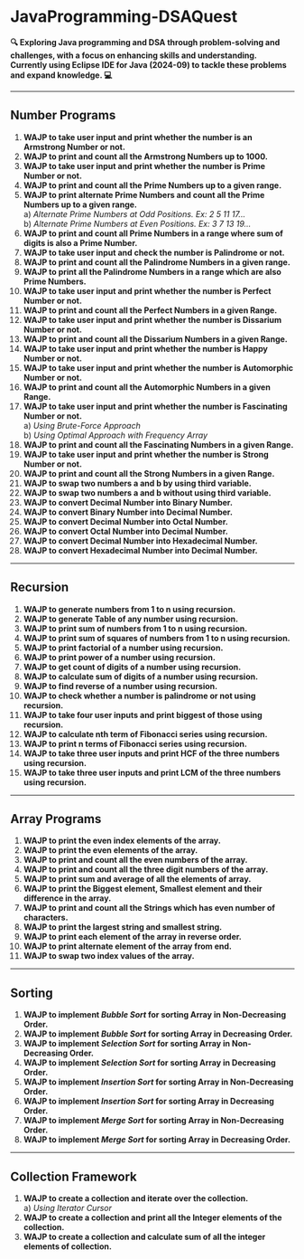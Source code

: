 # JavaProgramming-DSAQuest

**🔍 Exploring Java programming and DSA through problem-solving and challenges, with a focus on enhancing skills and understanding. Currently using Eclipse IDE for Java (2024-09) to tackle these problems and expand knowledge. 💻**

---

## Number Programs

1. **WAJP to take user input and print whether the number is an Armstrong Number or not.**
2. **WAJP to print and count all the Armstrong Numbers up to 1000.**
3. **WAJP to take user input and print whether the number is Prime Number or not.**
4. **WAJP to print and count all the Prime Numbers up to a given range.**
5. **WAJP to print alternate Prime Numbers and count all the Prime Numbers up to a given range.**  
   a) _Alternate Prime Numbers at Odd Positions. Ex: 2 5 11 17..._  
   b) _Alternate Prime Numbers at Even Positions. Ex: 3 7 13 19..._
6. **WAJP to print and count all Prime Numbers in a range where sum of digits is also a Prime Number.**
7. **WAJP to take user input and check the number is Palindrome or not.**
8. **WAJP to print and count all the Palindrome Numbers in a given range.**
9. **WAJP to print all the Palindrome Numbers in a range which are also Prime Numbers.**
10. **WAJP to take user input and print whether the number is Perfect Number or not.**
11. **WAJP to print and count all the Perfect Numbers in a given Range.**
12. **WAJP to take user input and print whether the number is Dissarium Number or not.**
13. **WAJP to print and count all the Dissarium Numbers in a given Range.**
14. **WAJP to take user input and print whether the number is Happy Number or not.**
15. **WAJP to take user input and print whether the number is Automorphic Number or not.**
16. **WAJP to print and count all the Automorphic Numbers in a given Range.**
17. **WAJP to take user input and print whether the number is Fascinating Number or not.**  
    a) _Using Brute-Force Approach_  
    b) _Using Optimal Approach with Frequency Array_
18. **WAJP to print and count all the Fascinating Numbers in a given Range.**
19. **WAJP to take user input and print whether the number is Strong Number or not.**
20. **WAJP to print and count all the Strong Numbers in a given Range.**
21. **WAJP to swap two numbers a and b by using third variable.**
22. **WAJP to swap two numbers a and b without using third variable.**
23. **WAJP to convert Decimal Number into Binary Number.**
24. **WAJP to convert Binary Number into Decimal Number.**
25. **WAJP to convert Decimal Number into Octal Number.**
26. **WAJP to convert Octal Number into Decimal Number.**
27. **WAJP to convert Decimal Number into Hexadecimal Number.**
28. **WAJP to convert Hexadecimal Number into Decimal Number.**

---

## Recursion

1. **WAJP to generate numbers from 1 to n using recursion.**
2. **WAJP to generate Table of any number using recursion.**
3. **WAJP to print sum of numbers from 1 to n using recursion.**
4. **WAJP to print sum of squares of numbers from 1 to n using recursion.**
5. **WAJP to print factorial of a number using recursion.**
6. **WAJP to print power of a number using recursion.**
7. **WAJP to get count of digits of a number using recursion.**
8. **WAJP to calculate sum of digits of a number using recursion.**
9. **WAJP to find reverse of a number using recursion.**
10. **WAJP to check whether a number is palindrome or not using recursion.**
11. **WAJP to take four user inputs and print biggest of those using recursion.**
12. **WAJP to calculate nth term of Fibonacci series using recursion.**
13. **WAJP to print n terms of Fibonacci series using recursion.**
14. **WAJP to take three user inputs and print HCF of the three numbers using recursion.**
15. **WAJP to take three user inputs and print LCM of the three numbers using recursion.**

---

## Array Programs

1. **WAJP to print the even index elements of the array.**
2. **WAJP to print the even elements of the array.**
3. **WAJP to print and count all the even numbers of the array.**
4. **WAJP to print and count all the three digit numbers of the array.**
5. **WAJP to print sum and average of all the elements of array.**
6. **WAJP to print the Biggest element, Smallest element and their difference in the array.**
7. **WAJP to print and count all the Strings which has even number of characters.**
8. **WAJP to print the largest string and smallest string.**
9. **WAJP to print each element of the array in reverse order.**
10. **WAJP to print alternate element of the array from end.**
11. **WAJP to swap two index values of the array.**

---

## Sorting

1. **WAJP to implement *Bubble Sort* for sorting Array in Non-Decreasing Order.**
2. **WAJP to implement *Bubble Sort* for sorting Array in Decreasing Order.**
3. **WAJP to implement *Selection Sort* for sorting Array in Non-Decreasing Order.**
4. **WAJP to implement *Selection Sort* for sorting Array in Decreasing Order.**
5. **WAJP to implement *Insertion Sort* for sorting Array in Non-Decreasing Order.**
6. **WAJP to implement *Insertion Sort* for sorting Array in Decreasing Order.**
7. **WAJP to implement *Merge Sort* for sorting Array in Non-Decreasing Order.**
8. **WAJP to implement *Merge Sort* for sorting Array in Decreasing Order.**

---

## Collection Framework

1. **WAJP to create a collection and iterate over the collection.**  
    a) _Using Iterator Cursor_  
2. **WAJP to create a collection and print all the Integer elements of the collection.**  
3. **WAJP to create a collection and calculate sum of all the integer elements of collection.**  
